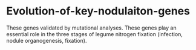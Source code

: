 # Evolution-of-key-nodulaiton-genes
These genes validated by mutational analyses. These genes play an essential role in the three stages of legume nitrogen fixation (infection, nodule organogenesis, fixation).
